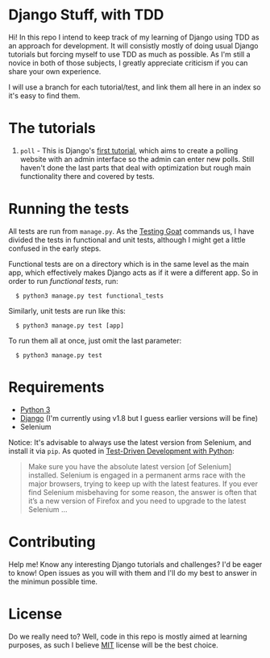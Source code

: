 # Django Stuff, with TDD

Hi! In this repo I intend to keep track of my learning of Django using
TDD as an approach for development. It will consistly mostly of doing
usual Django tutorials but forcing myself to use TDD as much as
possible. As I'm still a novice in both of those subjects, I greatly
appreciate criticism if you can share your own experience.

I will use a branch for each tutorial/test, and link them all here in
an index so it's easy to find them.

# The tutorials

1. `poll` - This is Django's [first tutorial](https://docs.djangoproject.com/en/1.8/intro/tutorial03/), which aims to create a polling website with an admin interface so the admin can enter new polls. Still haven't done the last parts that deal with optimization but rough main functionality there and covered by tests.

# Running the tests

All tests are run from `manage.py`. As the [Testing Goat](http://www.obeythetestinggoat.com) commands us, I
have divided the tests in functional and unit tests, although I might
get a little confused in the early steps.

Functional tests are on a directory which is in the same level as the
main app, which effectively makes Django acts as if it were a different app. So in order to run *functional tests*, run:

```
  $ python3 manage.py test functional_tests
```

Similarly, unit tests are run like this:
```
  $ python3 manage.py test [app]
```

To run them all at once, just omit the last parameter:
```
  $ python3 manage.py test
```
# Requirements

  * [Python 3](https://www.python.org/downloads/)
  * [Django](https://www.djangoproject.com/download/) (I'm currently using v1.8 but I guess earlier versions will be fine)
  * Selenium

Notice: It's advisable to always use the latest version from Selenium, and install it via `pip`. As quoted in [Test-Driven Development with Python](http://chimera.labs.oreilly.com/books/1234000000754/pr02.html#_required_python_packages):

> Make sure you have the absolute latest version [of Selenium]
> installed. Selenium is engaged in a permanent arms race with the
> major browsers, trying to keep up with the latest features. If you
> ever find Selenium misbehaving for some reason, the answer is often
> that it’s a new version of Firefox and you need to upgrade to the
> latest Selenium …


# Contributing

Help me! Know any interesting Django tutorials and challenges? I'd
be eager to know! Open issues as you will with them and I'll do my
best to answer in the minimun possible time.

# License

Do we really need to? Well, code in this repo is mostly aimed at
learning purposes, as such I believe [MIT](http://opensource.org/licenses/MIT) license will be the best
choice.
